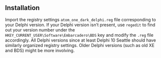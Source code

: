 ## Installation

Import the registry settings `atom_one_dark_delphi.reg` file corresponding to your Delphi version. If your Delphi version isn’t present, use `regedit` to find out your version number under the `HKEY_CURRENT_USER\Software\Embarcadero\BDS` key and modify the `.reg` file accordingly. All Delphi versions since at least Delphi 10 Seattle should have similarly organized registry settings. Older Delphi versions (such as old XE and BDS) might be more involving.
